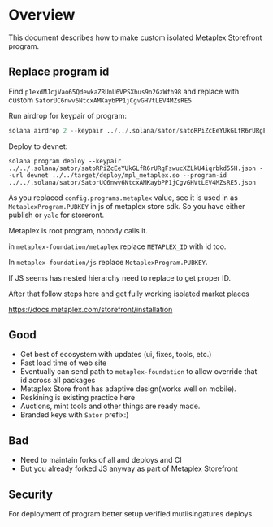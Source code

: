 # Overview

This document describes how to make custom isolated Metaplex Storefront program.


## Replace program id

Find `p1exdMJcjVao65QdewkaZRUnU6VPSXhus9n2GzWfh98` and replace with custom `SatorUC6nwv6NtcxAMKaybPP1jCgvGHVtLEV4MZsRE5`

Run airdrop for keypair of program:
```s 
solana airdrop 2 --keypair ../../.solana/sator/satoRPiZcEeYUkGLfR6rURgFswucXZLkU4iqrbkd55H.json --url devnet
```

Deploy to devnet:
```shell
solana program deploy --keypair ../../.solana/sator/satoRPiZcEeYUkGLfR6rURgFswucXZLkU4iqrbkd55H.json --url devnet ../../target/deploy/mpl_metaplex.so --program-id ../../.solana/sator/SatorUC6nwv6NtcxAMKaybPP1jCgvGHVtLEV4MZsRE5.json
```

As you replaced `config.programs.metaplex` value, see it is used in as `MetaplexProgram.PUBKEY` in js of metaplex store sdk. So you have either publish or `yalc` for storeront.

Metaplex is root program, nobody calls it. 

in `metaplex-foundation/metaplex` replace `METAPLEX_ID` with id too.

In `metaplex-foundation/js` replace `MetaplexProgram.PUBKEY`. 

If JS seems has nested hierarchy need to replace to get proper ID.

After that follow steps here and get fully working isolated market places

https://docs.metaplex.com/storefront/installation


## Good

- Get best of ecosystem with updates (ui, fixes, tools, etc.)
- Fast load time of web site
- Eventually can send path to `metaplex-foundation` to allow override that id across all packages
- Metaplex Store front has adaptive design(works well on mobile).
- Reskining is existing practice here
- Auctions, mint tools and other things are ready made.
- Branded keys with `Sator` prefix:)

## Bad 

- Need to maintain forks of all and deploys and CI
- But you already forked JS anyway as part of Metaplex Storefront


## Security

For deployment of program better setup verified mutlisingatures deploys.

